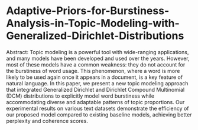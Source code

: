 # Adaptive-Priors-for-Burstiness-Analysis-in-Topic-Modeling-with-Generalized-Dirichlet-Distributions
Abstract:
Topic modeling is a powerful tool with wide-ranging applications, and many models have been developed and used over the years. However, most of these models have a common weakness: they do not account for the burstiness of word usage. This phenomenon, where a word is more likely to be used again once it appears in a document, is a key feature of natural language. In this paper, we present a new topic modeling approach that integrated Generalized Dirichlet and Dirichlet Compound Multinomial (DCM) distributions to explicitly model word burstiness while accommodating diverse and adaptable patterns of topic proportions. Our experimental results on various text datasets demonstrate the efficiency of our proposed model compared to existing baseline models, achieving better perplexity and coherence scores.
